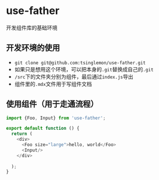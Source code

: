 # use-father
开发组件库的基础环境

## 开发环境的使用
* `git clone git@github.com:tsinglemon/use-father.git`
* 如果只是想用这个环境，可以把本身的`.git`替换成自己的`.git`
* `/src`下的文件夹分别为组件，最后通过`index.js`导出
*  组件里的`.mdx`文件用于写组件文档

## 使用组件（用于走通流程）

```js
import {Foo, Input} from 'use-father';

export default function () {
  return (
    <div>
      <Foo size="large">hello, world</Foo>
      <Input/>
    </div>
  
  );
}
```
